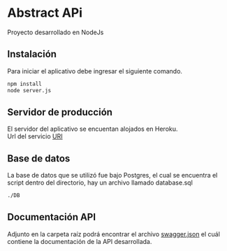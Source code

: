 # Abstract APi
Proyecto desarrollado en NodeJs

## Instalación

Para iniciar el aplicativo debe ingresar el siguiente comando.

```bash
npm install
node server.js
```

## Servidor de producción
El servidor del aplicativo se encuentan alojados en Heroku.<br/>
Url del servicio [URI](https://abstract-inorambuena.herokuapp.com)

## Base de datos
La base de datos que se utilizó fue bajo Postgres, el cual se encuentra el script dentro del directorio, hay un archivo llamado database.sql
```bash
./DB
```

## Documentación API

Adjunto en la carpeta raíz podrá encontrar el archivo [swagger.json](https://github.com/ignacionorambuena/abstract-api/blob/master/swagger.json) el cuál contiene la documentación de la API desarrollada.